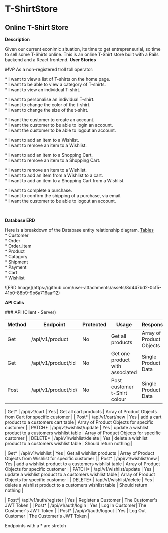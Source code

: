 # T-ShirtStore
<h2>Online T-Shirt Store</h2>

<b>Description</b>

<p>
  Given our current econimic situation, its time to get entrepreneurial, so time to sell some T-Shirts online. This is an online T-Shirt store built with a Rails backend and a React frontend. 
  <b> User Stories </b>
<p>
<i>MVP</i>
As a non-registered troll toll operator:<br />
  <p>
* I want to view a list of T-shirts on the home page.<br />
* I want to be able to view a category of T-shirts. <br />
* I want to view an individual T-shirt. <br />
  </p><p>
* I want to personalise an individual T-shirt. <br />
* I want to change the color of the t-shirt. <br />
* I want to change the size of the t-shirt. <br />
  </p><p>
* I want the customer to create an account. <br />
* I want the customer to be able to login an account. <br />  
* I want the customer to be able to logout an account. <br />  
  </p><p>
* I want to add an item to a Wishlist. <br />
* I want to remove an item to a Wishlist. <br />
  </p><p>
* I want to add an item to a Shopping Cart. <br />
* I want to remove an item to a Shopping Cart. <br />
  </p><p>
* I want to remove an item to a Wishlist. <br />
* I want to add an item from a Wishlist to a cart. <br />
* I want to add an item to a Shopping Cart from a Wishlist. <br />
  </p><p>  
* I want to complete a purchase. <br />
* I want to confirm the shipping of a purchase, via email. <br />
* I want the customer to be able to logout an account. <br />  
  <p>
<br />
</p>
</p>

<b>Database ERD</b>
<p>
Here is a breakdown of the Database entity relationship diagram. 
<u>Tables</u>
<br />
* Customer<br />
* Order<br />
* Order_Item<br />
* Product<br />
* Catagory<br />
* Shipment<br />
* Payment<br />
* Cart<br />
* Wishlist<br />
</p>
![ERD Image](https://github.com/user-attachments/assets/8d447bd2-0cf5-41b0-88b9-9b6a716aaf12)

<b> API Calls </b>
<p>
### API (Client - Server)

| Method | Endpoint | Protected | Usage | Response |
| --- | --- | --- | --- | --- |
| Get | /api/v1/product | No | Get all products | Array of Product Objects |
| Get | /api/v1/product/:id | No | Get one product with associated| Single Product Data |
| Post| /api/v1/product/:id/ | No | Post customer t-Shirt colour | Single Product Data |

| Get* | /api/v1/cart | Yes | Get all cart products | Array of Product Objects from Cart for specific customer |
| Post* | /api/v1/cart/new | Yes | add a cart product to a customers cart table | Array of Product Objects for specific customer |
| PATCH* | /api/v1/wishlist/update | Yes | update a wishlist product to a customers wishlist table | Array of Product Objects for specific customer |
| DELETE* | /api/v1/wishlist/delete | Yes | delete a wishlist product to a customers wishlist table | Should return nothing |

| Get* | /api/v1/wishlist | Yes | Get all wishlist products | Array of Product Objects from Wishlist for specific customer |
| Post* | /api/v1/wishlist/new | Yes | add a wishlist product to a customers wishlist table | Array of Product Objects for specific customer |
| PATCH* | /api/v1/wishlist/update | Yes | update a wishlist product to a customers wishlist table | Array of Product Objects for specific customer |
| DELETE* | /api/v1/wishlist/delete | Yes | delete a wishlist product to a customers wishlist table | Should return nothing |

| Post*| /api/v1/auth/register | Yes | Register a Customer | The Customer's JWT Token |
| Post* | /api/v1/auth/login | Yes | Log In Customer| The Customer's JWT Token |
| Post* | /api/v1/auth/logout | Yes | Log Out Customer | The Customer's JWT Token |

Endpoints with a * are stretch
</p>




